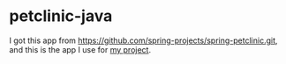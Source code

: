 # petclinic-java
I got this app from https://github.com/spring-projects/spring-petclinic.git, and this is the app I use for [my project](https://github.com/unicum0212/petclinic-devops-deploy.git).
